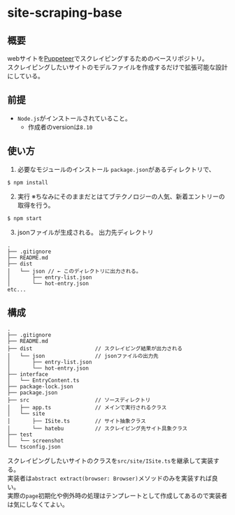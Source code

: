 # site-scraping-base

## 概要
webサイトを[Puppeteer](https://pptr.dev/)でスクレイピングするためのベースリポジトリ。\
スクレイピングしたいサイトのモデルファイルを作成するだけで拡張可能な設計にしている。

## 前提
- `Node.js`がインストールされていること。
    - 作成者のversionは`8.10`

## 使い方
1. 必要なモジュールのインストール
`package.json`があるディレクトリで、
```
$ npm install
```

2. 実行
※ちなみにそのままだとはてブテクノロジーの人気、新着エントリーの取得を行う。
```
$ npm start
```

3. jsonファイルが生成される。
出力先ディレクトリ
```
.
├── .gitignore
├── README.md
├── dist
│   └── json // ← このディレクトリに出力される。
│       ├── entry-list.json
│       └── hot-entry.json
etc...
```

## 構成
```
.
├── .gitignore              
├── README.md               
├── dist                    // スクレイピング結果が出力される
│   └── json                // jsonファイルの出力先
│       ├── entry-list.json 
│       └── hot-entry.json  
├── interface               
│   └── EntryContent.ts     
├── package-lock.json       
├── package.json            
├── src                     // ソースディレクトリ
│   ├── app.ts              // メインで実行されるクラス
│   └── site                
│       ├── ISite.ts        // サイト抽象クラス
│       └── hatebu          // スクレイピング先サイト具象クラス
├── test
│   └── screenshot
└── tsconfig.json
```

スクレイピングしたいサイトのクラスを`src/site/ISite.ts`を継承して実装する。\
実装者は`abstract extract(browser: Browser)`メソッドのみを実装すれば良い。\
実際の`page`初期化や例外時の処理はテンプレートとして作成してあるので実装者は気にしなくてよい。